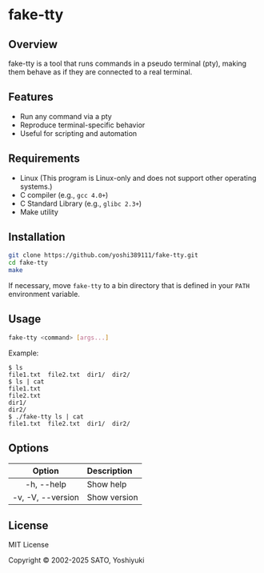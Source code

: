 # fake-tty

## Overview

fake-tty is a tool that runs commands in a pseudo terminal (pty), making them behave as if they are connected to a real terminal.

## Features

- Run any command via a pty
- Reproduce terminal-specific behavior
- Useful for scripting and automation

## Requirements

- Linux (This program is Linux-only and does not support other operating systems.)
- C compiler (e.g., `gcc 4.0+`)
- C Standard Library (e.g., `glibc 2.3+`)
- Make utility

## Installation

```sh
git clone https://github.com/yoshi389111/fake-tty.git
cd fake-tty
make
```

If necessary, move `fake-tty` to a bin directory that is defined in your `PATH` environment variable.

## Usage

```sh
fake-tty <command> [args...]
```

Example:

```console
$ ls
file1.txt  file2.txt  dir1/  dir2/
$ ls | cat
file1.txt
file2.txt
dir1/
dir2/
$ ./fake-tty ls | cat
file1.txt  file2.txt  dir1/  dir2/
```

## Options

|      Option       | Description  |
| :---------------: | :----------- |
|    -h, --help     | Show help    |
| -v, -V, --version | Show version |

## License

MIT License

Copyright &copy; 2002-2025 SATO, Yoshiyuki
